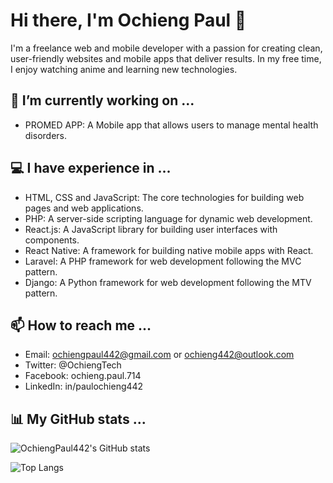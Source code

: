 # Hi there, I'm Ochieng Paul 👋

I'm a freelance web and mobile developer with a passion for creating clean, user-friendly websites and mobile apps that deliver results. In my free time, I enjoy watching anime and learning new technologies.

## 🔭 I’m currently working on ...

- PROMED APP: A Mobile app that allows users to manage mental health disorders.

## 💻 I have experience in ...

- HTML, CSS and JavaScript: The core technologies for building web pages and web applications.
- PHP: A server-side scripting language for dynamic web development.
- React.js: A JavaScript library for building user interfaces with components.
- React Native: A framework for building native mobile apps with React.
- Laravel: A PHP framework for web development following the MVC pattern.
- Django: A Python framework for web development following the MTV pattern.

## 📫 How to reach me ...

- Email: ochiengpaul442@gmail.com or ochieng442@outlook.com
- Twitter: @OchiengTech
- Facebook: ochieng.paul.714
- LinkedIn: in/paulochieng442

## 📊 My GitHub stats ...

![OchiengPaul442's GitHub stats](https://github-readme-stats.vercel.app/api?username=OchiengPaul442&show_icons=true&theme=radical)

![Top Langs](https://github-readme-stats.vercel.app/api/top-langs/?username=OchiengPaul442&layout=compact&theme=radical)
